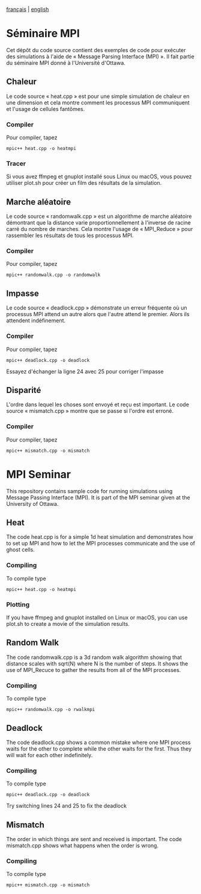 [français](#markdown-header-seminaire-mpi) | [english](#markdown-header-mpi-seminar)
# Séminaire MPI
Cet dépôt du code source contient des exemples de code pour exécuter des simulations à l'aide de « Message Parsing Interface (MPI) ». Il fait partie du séminaire MPI donné à l'Université d'Ottawa.
## Chaleur
Le code source « heat.cpp » est pour une simple simulation de chaleur en une dimension et cela montre comment les processus MPI communiquent et l'usage de cellules fantômes.
### Compiler
Pour compiler, tapez

    mpic++ heat.cpp -o heatmpi

### Tracer
Si vous avez ffmpeg et gnuplot installé sous Linux ou macOS, vous pouvez utiliser plot.sh pour créer un film des résultats de la simulation.
## Marche aléatoire
Le code source « randomwalk.cpp » est un algorithme de marche aléatoire démontrant que la distance varie proportionnellement à l'inverse de racine carré du nombre de marches. Cela montre l'usage de « MPI_Reduce » pour rassembler les résultats de tous les processus MPI.
### Compiler
Pour compiler, tapez

    mpic++ randomwalk.cpp -o randomwalk

## Impasse
Le code source « deadlock.cpp » démonstrate un erreur fréquente où un processus MPI attend un autre alors que l'autre attend le premier. Alors ils attendent indéfinement.
### Compiler
Pour compiler, tapez

    mpic++ deadlock.cpp -o deadlock

Essayez d'échanger la ligne 24 avec 25 pour corriger l'impasse

## Disparité
L'ordre dans lequel les choses sont envoyé et reçu est important. Le code source « mismatch.cpp » montre que se passe si l'ordre est erroné.
### Compiler
Pour compiler, tapez

    mpic++ mismatch.cpp -o mismatch


# MPI Seminar
This repository contains sample code for running simulations using Message Passing Interface (MPI). It is part of the MPI seminar given at the University of Ottawa.

## Heat
The code heat.cpp is for a simple 1d heat simulation and demonstrates how to set up MPI and how to let the MPI processes communicate and the use of ghost cells.
### Compiling
To compile type

    mpic++ heat.cpp -o heatmpi

### Plotting
If you have ffmpeg and gnuplot installed on Linux or macOS, you can use plot.sh to create a movie of the simulation results.
## Random Walk
The code randomwalk.cpp is a 3d random walk algorithm showing that distance scales with sqrt(N) where N is the number of steps. It shows the use of MPI_Recuce to gather the results from all of the MPI processes.
### Compiling
To compile type

    mpic++ randomwalk.cpp -o rwalkmpi

## Deadlock
The code deadlock.cpp shows a common mistake where one MPI process waits for the other to complete while the other waits for the first. Thus they will wait for each other indefinitely.
### Compiling
To compile type

    mpic++ deadlock.cpp -o deadlock

Try switching lines 24 and 25 to fix the deadlock

## Mismatch
The order in which things are sent and received is important. The code mismatch.cpp shows what happens when the order is wrong.
### Compiling
To compile type

    mpic++ mismatch.cpp -o mismatch
